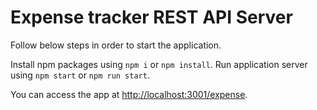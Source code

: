 # Expense tracker REST API Server

Follow below steps in order to start the application.

Install npm packages using `npm i` or `npm install`.
Run application server using `npm start` or `npm run start`.

You can access the app at [http://localhost:3001/expense](http://localhost:3001/todo).
